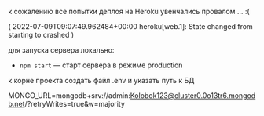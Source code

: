 к сожалению все попытки деплоя на Heroku увенчались провалом ... :( 

(
2022-07-09T09:07:49.962484+00:00 heroku[web.1]: State changed from starting to crashed
)

для запуска сервера локально:

- `npm start` &mdash; старт сервера в режиме production

к корне проекта создать файл .env и указать путь к БД

MONGO_URL=mongodb+srv://admin:Kolobok123@cluster0.0o13tr6.mongodb.net/?retryWrites=true&w=majority

